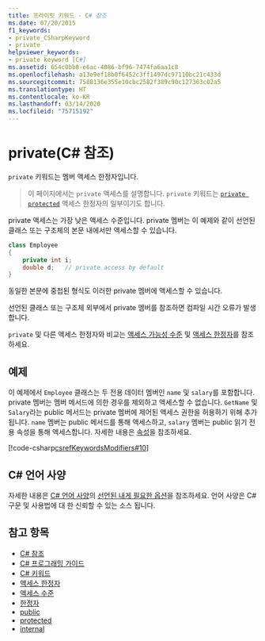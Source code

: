 ```yaml
---
title: 프라이빗 키워드 - C# 참조
ms.date: 07/20/2015
f1_keywords:
- private_CSharpKeyword
- private
helpviewer_keywords:
- private keyword [C#]
ms.assetid: 654c0bb8-e6ac-4086-bf96-7474fa6aa1c8
ms.openlocfilehash: a13e9ef18b0f6452c3ff1497dc97110bc21c433d
ms.sourcegitcommit: 7588136e355e10cbc2582f389c90c127363c02a5
ms.translationtype: HT
ms.contentlocale: ko-KR
ms.lasthandoff: 03/14/2020
ms.locfileid: "75715192"
---
```

# <a name="private-c-reference"></a>private(C# 참조)

`private` 키워드는 멤버 액세스 한정자입니다.

> 이 페이지에서는 `private` 액세스를 설명합니다. `private` 키워드는 [`private protected`](./private-protected.md) 액세스 한정자의 일부이기도 합니다.

private 액세스는 가장 낮은 액세스 수준입니다. private 멤버는 이 예제와 같이 선언된 클래스 또는 구조체의 본문 내에서만 액세스할 수 있습니다.

```csharp
class Employee
{
    private int i;
    double d;   // private access by default
}
```

동일한 본문에 중첩된 형식도 이러한 private 멤버에 액세스할 수 있습니다.

선언된 클래스 또는 구조체 외부에서 private 멤버를 참조하면 컴파일 시간 오류가 발생합니다.

`private` 및 다른 액세스 한정자와 비교는 [액세스 가능성 수준](accessibility-levels.md) 및 [액세스 한정자](../../programming-guide/classes-and-structs/access-modifiers.md)를 참조하세요.

## <a name="example"></a>예제

이 예제에서 `Employee` 클래스는 두 전용 데이터 멤버인 `name` 및 `salary`를 포함합니다. private 멤버는 멤버 메서드에 의한 경우를 제외하고 액세스할 수 없습니다. `GetName` 및 `Salary`라는 public 메서드는 private 멤버에 제어된 액세스 권한을 허용하기 위해 추가됩니다. `name` 멤버는 public 메서드를 통해 액세스하고, `salary` 멤버는 public 읽기 전용 속성을 통해 액세스합니다. 자세한 내용은 [속성](../../programming-guide/classes-and-structs/properties.md)을 참조하세요.

[!code-csharp[csrefKeywordsModifiers#10](~/samples/snippets/csharp/VS_Snippets_VBCSharp/csrefKeywordsModifiers/CS/csrefKeywordsModifiers.cs#10)]

## <a name="c-language-specification"></a>C# 언어 사양  

자세한 내용은 [C# 언어 사양](~/_csharplang/spec/basic-concepts.md#declared-accessibility)의 [선언된 내게 필요한 옵션](/dotnet/csharp/language-reference/language-specification/introduction)을 참조하세요. 언어 사양은 C# 구문 및 사용법에 대 한 신뢰할 수 있는 소스 됩니다.

## <a name="see-also"></a>참고 항목

- [C# 참조](../index.md)
- [C# 프로그래밍 가이드](../../programming-guide/index.md)
- [C# 키워드](index.md)
- [액세스 한정자](access-modifiers.md)
- [액세스 수준](accessibility-levels.md)
- [한정자](index.md)
- [public](public.md)
- [protected](protected.md)
- [internal](internal.md)
